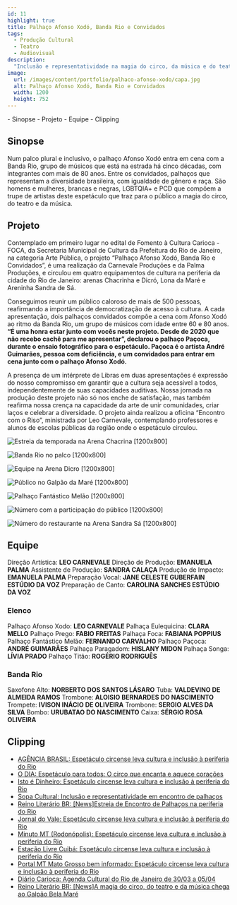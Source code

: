 ```yaml
---
id: 11
highlight: true
title: Palhaço Afonso Xodó, Banda Rio e Convidados
tags:
  - Produção Cultural
  - Teatro
  - Audiovisual
description:
  "Inclusão e representatividade na magia do circo, da música e do teatro."
image:
  url: /images/content/portfolio/palhaco-afonso-xodo/capa.jpg
  alt: Palhaço Afonso Xodó, Banda Rio e Convidados
  width: 1200
  height: 752
---
```

<Titulo/>

<Tags />

<RedesSociais />

<IconeCompartilhar />

<ImagemPrincipal />

<Toc>
- Sinopse
- Projeto
- Equipe
- Clipping
</Toc>

## Sinopse

Num palco plural e inclusivo, o palhaço Afonso Xodó entra em cena com a Banda Rio, grupo de músicos que está na estrada há cinco décadas, com integrantes com mais de 80 anos. Entre os convidados, palhaços que representam a diversidade brasileira, com igualdade de gênero e raça. São homens e mulheres, brancas e negras, LGBTQIA+ e PCD que compõem a trupe de artistas deste espetáculo que traz para o público a magia do circo, do teatro e da música.

<Youtube url="https://www.youtube.com/watch?v=GhIaWCMR-G0" aspectRatio="21/9" fullWidth cover/>

## Projeto

Contemplado em primeiro lugar no edital de Fomento à Cultura Carioca - FOCA, da Secretaria Municipal de Cultura da Prefeitura do Rio de Janeiro, na categoria Arte Pública, o projeto “Palhaço Afonso Xodó, Banda Rio e Convidados”, é uma realização da Carnevale Produções e da Palma Produções, e circulou em quatro equipamentos de cultura na periferia da cidade do Rio de Janeiro: arenas Chacrinha e Dicró, Lona da Maré e Areninha Sandra de Sá.

Conseguimos reunir um público caloroso de mais de 500 pessoas, reafirmando a importância de democratização de acesso à cultura.  A cada apresentação, dois palhaços convidados compõe a cena com Afonso Xodó ao ritmo da Banda Rio, um grupo de músicos com idade entre 60 e 80 anos. **“É uma honra estar junto com vocês neste projeto. Desde de 2020 que não recebo cachê para me apresentar”, declarou o palhaço Paçoca, durante o ensaio fotográfico para o espetáculo. Paçoca é o artista André Guimarães, pessoa com deficiência, e um convidados para entrar em cena junto com o palhaço Afonso Xodó.**

A presença de um intérprete de Libras em duas apresentações é expressão do nosso compromisso em garantir que a cultura seja acessível a todos, independentemente de suas capacidades auditivas. Nossa jornada na produção deste projeto não só nos enche de satisfação, mas também reafirma nossa crença na capacidade da arte de unir comunidades, criar laços e celebrar a diversidade.  O projeto ainda realizou a oficina “Encontro com o Riso”, ministrada por Leo Carnevale, contemplando professores e alunos de escolas públicas da região onde o espetáculo circulou.

<Carrossel>

  ![Estreia da temporada na Arena Chacrina [1200x800]](/images/content/portfolio/palhaco-afonso-xodo/estreia-da-temporada-na-arena-chacrina.jpg)

  ![Banda Rio no palco [1200x800]](/images/content/portfolio/palhaco-afonso-xodo/banda-rio-no-palco.jpg)

  ![Equipe na Arena Dicro [1200x800]](/images/content/portfolio/palhaco-afonso-xodo/equipe-na-arena-dicro.jpg)

  ![Público no Galpão da Maré [1200x800]](/images/content/portfolio/palhaco-afonso-xodo/publico-no-galpão-da-mare.jpg)

  ![Palhaço Fantástico Melão [1200x800]](/images/content/portfolio/palhaco-afonso-xodo/palhaco-fantastico-melao.jpg)

  ![Número com a participação do público [1200x800]](/images/content/portfolio/palhaco-afonso-xodo/numero-com-a-participacao-do-publico.jpg)

  ![Número do restaurante na Arena Sandra Sá [1200x800]](/images/content/portfolio/palhaco-afonso-xodo/numero-do-restaurante-na-arena-sandra-sa.jpg)

</Carrossel>

## Equipe

Direção Artística: **LEO CARNEVALE**
Direção de Produção: **EMANUELA PALMA**
Assistente de Produção: **SANDRA CALAÇA**
Produção de Impacto: **EMANUELA PALMA**
Preparação Vocal: **JANE CELESTE GUBERFAIN ESTÚDIO DA VOZ**
Preparação de Canto: **CAROLINA SANCHES ESTÚDIO DA VOZ**

### Elenco

Palhaço Afonso Xodo: **LEO CARNEVALE**
Palhaça Eulequicina: **CLARA MELLO**
Palhaço Prego: **FABIO FREITAS**
Palhaça Foca: **FABIANA POPPIUS**
Palhaço Fantástico Melão: **FERNANDO CARVALHO**
Palhaço Paçoca: **ANDRÉ GUIMARÃES**
Palhaça Paragadom: **HISLANY MIDON**
Palhaça Songa: **LÍVIA PRADO**
Palhaço Titão: **ROGÉRIO RODRIGUÊS**

### Banda Rio

Saxofone Alto: **NORBERTO DOS SANTOS LÁSARO**
Tuba: **VALDEVINO DE ALMEIDA RAMOS**
Trombone: **ALOISIO BERNARDES DO NASCIMENTO**
Trompete: **IVISON INÁCIO DE OLIVEIRA**
Trombone: **SERGIO ALVES DA SILVA**
Bombo: **URUBATAO DO NASCIMENTO**
Caixa: **SÉRGIO ROSA OLIVEIRA**

## Clipping

- [AGÊNCIA BRASIL: Espetáculo circense leva cultura e inclusão à periferia do Rio](https://agenciabrasil.ebc.com.br/geral/noticia/2023-03/espetaculo-circense-leva-cultura-e-inclusao-periferia-do-rio#)
- [O DIA: Espetáculo para todos: O circo que encanta e aquece corações](https://odia.ig.com.br/diversao/2023/04/6611913-espetaculo-para-todos-o-circo-que-encanta-e-aquece-coracoes.html?foto=7)
- [Isto é Dinheiro: Espetáculo circense leva cultura e inclusão à periferia do Rio](https://www.istoedinheiro.com.br/espetaculo-circense-leva-cultura-e-inclusao-a-periferia-do-rio/)
- [Sopa Cultural: Inclusão e representatividade em encontro de palhaços](https://sopacultural.com/inclusao-e-representatividade-em-encontro-de-palhacos/)
- [Reino Literário BR: [News]Estreia de Encontro de Palhaços na periferia do Rio](http://www.reinoliterariobr.com.br/2023/03/newsestreia-de-encontro-de-palhacos-na.html)
- [Jornal do Vale: Espetáculo circense leva cultura e inclusão à periferia do Rio](https://jornaldovale.com/espetaculo-circense-leva-cultura-e-inclusao-a-periferia-do-rio/)
- [Minuto MT (Rodonópolis): Espetáculo circense leva cultura e inclusão à periferia do Rio](https://minutomt.com.br/brasil-mundo/espetaculo-circense-leva-cultura-e-inclusao-a-periferia-do-rio/)
- [Estação Livre Cuibá: Espetáculo circense leva cultura e inclusão à periferia do Rio](https://estacaolivremt.com.br/espetaculo-circense-leva-cultura-e-inclusao-a-periferia-do-rio/)
- [Portal MT Mato Grosso bem informado: Espetáculo circense leva cultura e inclusão à periferia do Rio](https://portalmt.com.br/espetaculo-circense-leva-cultura-e-inclusao-a-periferia-do-rio/)
- [Diário Carioca: Agenda Cultural do Rio de Janeiro de 30/03 a 05/04](https://diariocarioca.com/cultura/giro-carioca/noticia/2023/03/30/agenda-cultural-do-rio-de-janeiro-de-30-03-a-05-04/10393129.html)
- [Reino Literário BR: [News]A magia do circo, do teatro e da música chega ao Galpão Bela Maré](http://www.reinoliterariobr.com.br/2023/05/newsa-magia-do-circo-do-teatro-e-da.html)

<BotaoCompartilhar />

<Espaco altura="40px" />

<Faixa>
  <Parcerias titulo="Realização">
    <Parceria
      parceiro="Carnavalle Produções"
      logo="/images/content/portfolio-parceiros/logo-carnavalle-producoes.png"
      url="https://www.instagram.com/carnevaleproducoes/"/>
    <Parceria
      parceiro="Palma Produções"
      logo="/images/content/portfolio-parceiros/logo-palma.png"
      url="https://palmaproducoes.com.br"/>
    <Parceria
      parceiro="Arte Moldura"
      logo="/images/content/portfolio-parceiros/logo-arte-moldura.png"
      url=""/>
    <Parceria
      parceiro="Porta Música"
      logo="/images/content/portfolio-parceiros/logo-porta-musica.png"
      url=""/>
    <Parceria
      parceiro="Quero Bem"
      logo="/images/content/portfolio-parceiros/logo-quero-bem.png"
      url=""/>

  </Parcerias>

  <Parcerias titulo="Apoio">
    <Parceria
      parceiro="Par Produções"
      logo="/images/content/portfolio-parceiros/logo-par-producoes.png" />
    <Parceria
      parceiro="Arena Chacrinha"
      logo="/images/content/portfolio-parceiros/logo-arena-chacrinha.png" />
    <Parceria
      parceiro="Fetaerj"
      logo="/images/content/portfolio-parceiros/logo-fetaerj.png" />
    <Parceria
      parceiro="Arena Carioca Dicró"
      logo="/images/content/portfolio-parceiros/logo-arena-carioca-dicro.png" />
    <Parceria
      parceiro="Observatório das Favelas"
      logo="/images/content/portfolio-parceiros/logo-observatorio-das-favelas.png" />
    <Parceria
      parceiro="Arena Santa Cruz"
      logo="/images/content/portfolio-parceiros/logo-arena-santa-cruz.png" />
    <Parceria
      parceiro="Fetaerj"
      logo="/images/content/portfolio-parceiros/logo-fetaerj.png" />
    <Parceria
      parceiro="Zona de Cultura Santa Cruz"
      logo="/images/content/portfolio-parceiros/logo-zona-de-cultura-santa-cruz.png" />
    <Parceria
      parceiro="Lona Cultural Municipal Herbert Vianna"
      logo="/images/content/portfolio-parceiros/logo-lona-cultural-municipal-herbert-viana.png" />
    <Parceria
      parceiro="Redes da Maré"
      logo="/images/content/portfolio-parceiros/logo-redes-da-mare.png" />
  </Parcerias>
  <Parcerias titulo="Patrocínio">
    <Parceria
      parceiro="Foca"
      logo="/images/content/portfolio-parceiros/logo-foca.png" />
  </Parcerias>
</Faixa>

